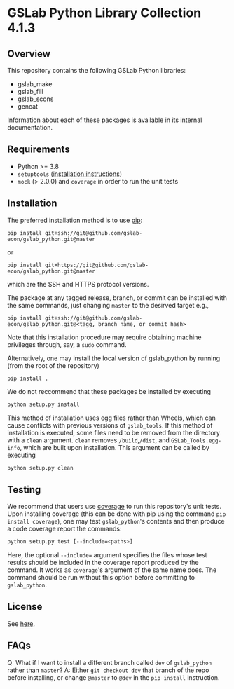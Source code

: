 # GSLab Python Library Collection 4.1.3

Overview
--------
This repository contains the following GSLab Python libraries:
 - gslab_make
 - gslab_fill  
 - gslab_scons
 - gencat

Information about each of these packages is available in its internal documentation. 

Requirements
------------
- Python >= 3.8
- `setuptools` ([installation instructions](https://packaging.python.org/installing/))
- `mock` (> 2.0.0) and `coverage` in order to run the unit tests 

Installation
------------

The preferred installation method is to use [pip](https://pypi.python.org/pypi/pip):
```
pip install git+ssh://git@github.com/gslab-econ/gslab_python.git@master
```
or
```
pip install git+https://git@github.com/gslab-econ/gslab_python.git@master
```
which are the SSH and HTTPS protocol versions.

The package at any tagged release, branch, or commit can be installed with the same commands, just changing `master` to the desirved target e.g., 
```
pip install git+ssh://git@github.com/gslab-econ/gslab_python.git@<tagg, branch name, or commit hash>
```


Note that this installation procedure may require obtaining machine privileges through,
say, a `sudo` command.


Alternatively, one may install the local version of gslab_python by running (from the root of the repository)

```
pip install .
```

We do not reccommend that these packages be installed by executing
```bash
python setup.py install
```
This method of installation uses egg files rather than Wheels, which can cause conflicts with previous versions of `gslab_tools`. If this method of installation is executed, some files need to be removed from the directory with a `clean` argument. `clean` removes `/build`,`/dist`, and `GSLab_Tools.egg-info`, which are built upon installation. This argument can be called by executing 

```bash
python setup.py clean
```


Testing
-------

We recommend that users use [coverage](https://pypi.python.org/pypi/coverage/) 
to run this repository's unit tests. Upon installing coverage (this can be done with
pip using the command `pip install coverage`), one may test `gslab_python`'s contents
and then produce a code coverage report the commands:

```bash
python setup.py test [--include=<paths>]
```

Here, the optional `--include=` argument specifies the files whose test results
should be included in the coverage report produced by the command. 
It works as `coverage`'s argument of the same name does. The command should be
run without this option before committing to `gslab_python`.


License
-------
See [here](https://github.com/gslab-econ/gslab_python/blob/master/LICENSE.txt).

FAQs
-------

Q: What if I want to install a different branch called `dev` of `gslab_python` rather than `master`?
A: Either `git checkout dev` that branch of the repo before installing, or change `@master` to `@dev` in the `pip install` instruction.

